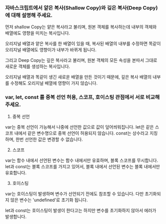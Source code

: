### 자바스크립트에서 얕은 복사(Shallow Copy)와 깊은 복사(Deep Copy)에 대해 설명해 주세요.

먼저 shallow Copy는 얕은 복사라고 불리며, 원본 객체를 복사하는데 내부의 객체와 배열에도 영향을 미치는 복사입니다.

오리지널 배열과 얕은 복사를 한 배열이 있을 때, 복사된 배열의 내부를 수정하면 똑같이 오리지널 배열에도 영향이가 
내부가 바뀌게 됩니다.

그리고 Deep Copy는 깊은 복사라고 불리며, 원본 객체의 모든 속성을 본따서 그대로 새로운 객체를 생성하는 복사입니다.

오리지널 배열과 똑같이 생긴 새로운 배열을 만든 것이기 때문에, 깊은 복사 배열의 내부를 수정해도 오리지널 배열에
영향이 가지 않습니다.

### var, let, const 를 중복 선언 허용, 스코프, 호이스팅 관점에서 서로 비교해 주세요.

1. 중복 선언

var는 중복 선언이 가능해서 나중에 선언한 값으로 값이 덮어씌워집니다.
let은 같은 스코프 내에서 같은 변수명으로 중복 선언이 허용되지 않습니다.
const는 상수라고 지칭하며, 한번 선언한 값은 변경할 수 없습니다.

2. 스코프

var는 함수 내에서 선언된 변수는 함수 내에서만 유효하며, 블록 스코프를 무시합니다.
let과 const는 블록 스코프를 가지고 있어서, 블록 내에서 선언된 변수는 블록 내에서만 유효합니다.

3. 호이스팅

var는 호이스팅이 발생하며 변수가 선언되기 전에도 참조할 수 있습니다. 다만 초기화되지 않은 변수는 'undefined'로 초기화 됩니다.

let과 const는 호이스팅이 발생이 한다고는 하지만 변수를 초기화하지 않아서 에러가 발생합니다.